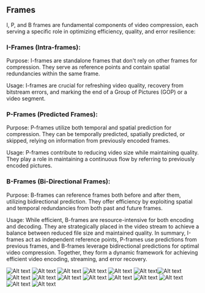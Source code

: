 ## Frames

I, P, and B frames are fundamental components of video compression, each serving a specific role in optimizing efficiency, quality, and error resilience:

### I-Frames (Intra-frames):

Purpose: I-frames are standalone frames that don't rely on other frames for compression. They serve as reference points and contain spatial redundancies within the same frame.

Usage: I-frames are crucial for refreshing video quality, recovery from bitstream errors, and marking the end of a Group of Pictures (GOP) or a video segment.

### P-Frames (Predicted Frames):

Purpose: P-frames utilize both temporal and spatial prediction for compression. They can be temporally predicted, spatially predicted, or skipped, relying on information from previously encoded frames.

Usage: P-frames contribute to reducing video size while maintaining quality. They play a role in maintaining a continuous flow by referring to previously encoded pictures.

### B-Frames (Bi-Directional Frames):

Purpose: B-frames can reference frames both before and after them, utilizing bidirectional prediction. They offer efficiency by exploiting spatial and temporal redundancies from both past and future frames.

Usage: While efficient, B-frames are resource-intensive for both encoding and decoding. They are strategically placed in the video stream to achieve a balance between reduced file size and maintained quality.
In summary, I-frames act as independent reference points, P-frames use predictions from previous frames, and B-frames leverage bidirectional predictions for optimal video compression. Together, they form a dynamic framework for achieving efficient video encoding, streaming, and error recovery.

![Alt text](image.png)
![![Alt text](image.png)](image.png)
![Alt text](image.png)
![Alt text](image.png)
![Alt text](image.png)
![Alt text](image.png)![Alt text](image.png)
![Alt text](image.png)
![Alt text](image.png)
![Alt text](image.png)
![Alt text](image.png)
![Alt text](image.png)
![Alt text](image.png)
![Alt text](image.png)
![Alt text](image.png)
![Alt text](image.png)